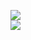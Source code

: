 [![](https://img.shields.io/badge/Made%20With-Github%20Spray-lightgrey.svg?style=for-the-badge&logo=github)](https://github.com/Annihil/github-spray#17345)  
[![](https://i.imgur.com/2DrTn0Z.gif)](https://github.com/Annihil/github-spray)